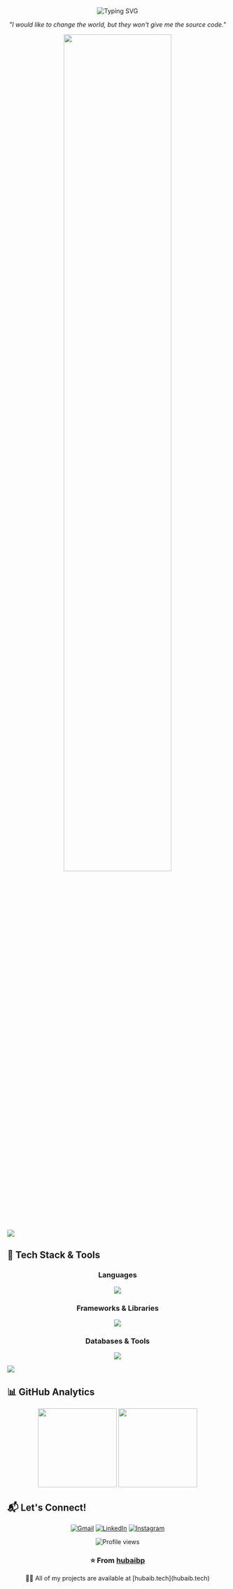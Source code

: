 <div align="center">
  <img src="https://readme-typing-svg.herokuapp.com?font=Fira+Code&size=32&duration=2800&pause=2000&color=A9FEF7&center=true&vCenter=true&width=940&lines=Hello+World!+I'm+a+Software+Engineer%F0%9F%91%8B;Welcome+to+my+GitHub+Profile!;Let's+build+something+amazing+together!" alt="Typing SVG" />
</div>



<p align="center">
  <em>"I would like to change the world, but they won't give me the source code."</em>
</p>

<div align="center">
  <img src="https://user-images.githubusercontent.com/55005374/95673501-37764680-0b66-11eb-8ee1-d4f4a2b285d9.gif" width="70%" />
</div>

<img src="https://user-images.githubusercontent.com/73097560/115834477-dbab4500-a447-11eb-908a-139a6edaec5c.gif">

## 🚀 Tech Stack & Tools

<div align="center">
  
### Languages
<p>
  <img src="https://skillicons.dev/icons?i=python,js,html,css,c" />
</p>

### Frameworks & Libraries
<p>
  <img src="https://skillicons.dev/icons?i=django,react,bootstrap" />
</p>

### Databases & Tools
<p>
  <img src="https://skillicons.dev/icons?i=mysql,git,github,vscode" />
</p>

</div>

<img src="https://user-images.githubusercontent.com/73097560/115834477-dbab4500-a447-11eb-908a-139a6edaec5c.gif">

## 📊 GitHub Analytics

<div align="center">
  <img height="180em" src="https://github-readme-stats.vercel.app/api?username=hubaibp&show_icons=true&theme=tokyonight&include_all_commits=true&count_private=true"/>
  <img height="180em" src="https://github-readme-stats.vercel.app/api/top-langs/?username=hubaibp&layout=compact&langs_count=8&theme=tokyonight"/>
</div>




## 📬 Let's Connect!

<div align="center">
  
[![Gmail](https://img.shields.io/badge/Gmail-D14836?style=for-the-badge&logo=gmail&logoColor=white)](mailto:27hubaib@gmail.com)
[![LinkedIn](https://img.shields.io/badge/LinkedIn-0077B5?style=for-the-badge&logo=linkedin&logoColor=white)](https://www.linkedin.com/in/hubaibp)
[![Instagram](https://img.shields.io/badge/Instagram-E4405F?style=for-the-badge&logo=instagram&logoColor=white)](https://instagram.com/hubaib_p)


</div>

<div align="center">
  <img src="https://komarev.com/ghpvc/?username=hubaibp&label=Profile%20views&color=0e75b6&style=flat" alt="Profile views" />
</div>

<div align="center">
  <h3>⭐️ From <a href="https://github.com/hubaibp">hubaibp</a></h3>
  👨‍💻 All of my projects are available at [hubaib.tech](hubaib.tech)
</div>


